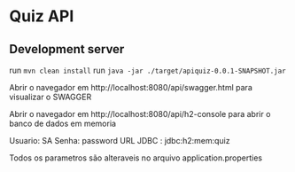 # Quiz API 


## Development server
run `mvn clean install`
run `java -jar ./target/apiquiz-0.0.1-SNAPSHOT.jar`

Abrir o navegador em http://localhost:8080/api/swagger.html  para visualizar o SWAGGER

Abrir o navegador em http://localhost:8080/api/h2-console para abrir o banco de dados em memoria


Usuario: SA
Senha: password
URL JDBC : jdbc:h2:mem:quiz


Todos os parametros são alteraveis no arquivo application.properties

